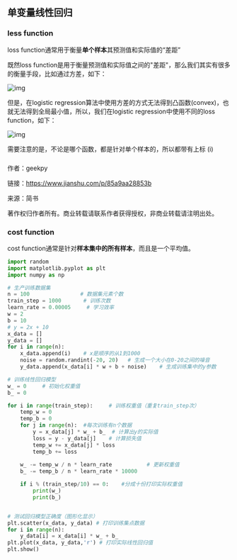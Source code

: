 ## 单变量线性回归

### less function

loss function通常用于衡量**单个样本**其预测值和实际值的“差距”

既然loss function是用于衡量预测值和实际值之间的"差距"，那么我们其实有很多的衡量手段，比如通过方差，如下：



![img](https:////upload-images.jianshu.io/upload_images/3959253-c576b993f32bb9a0.png?imageMogr2/auto-orient/strip|imageView2/2/w/274/format/webp)

但是，在logistic regression算法中使用方差的方式无法得到凸函数(convex)，也就无法得到全局最小值，所以，我们在logistic regression中使用不同的loss function，如下：
 



![img](https:////upload-images.jianshu.io/upload_images/3959253-09a8e2ed2496a190.png?imageMogr2/auto-orient/strip|imageView2/2/w/444/format/webp)

 需要注意的是，不论是哪个函数，都是针对单个样本的，所以都带有上标 (i)



### 

作者：geekpy

链接：https://www.jianshu.com/p/85a9aa28853b

来源：简书

著作权归作者所有。商业转载请联系作者获得授权，非商业转载请注明出处。

### cost function

cost function通常是针对**样本集中的所有样本**，而且是一个平均值。

```python
import random
import matplotlib.pyplot as plt
import numpy as np

# 生产训练数据集
n = 100                # 数据集元素个数
train_step = 1000       # 训练次数
learn_rate = 0.00005     # 学习效率
w = 2
b = 10
# y = 2x + 10
x_data = []
y_data = []
for i in range(n):
    x_data.append(i)    # x是顺序的从1到1000
    noise = random.randint(-20, 20)   # 生成一个大小在0-20之间的噪音
    y_data.append(x_data[i] * w + b + noise)    # 生成训练集中的y参数

# 训练线性回归模型
w_ = 0     # 初始化权重值
b_ = 0

for i in range(train_step):     # 训练权重值（重复train_step次）
    temp_w = 0
    temp_b = 0  
    for j in range(n):  #每次训练有n个数据
        y = x_data[j] * w_ + b_  # 计算出y的实际值
        loss = y - y_data[j]    # 计算损失值        
        temp_w += x_data[j] * loss   
        temp_b += loss
    
    w_ -= temp_w / n * learn_rate           # 更新权重值
    b_ -= temp_b / n * learn_rate * 10000

    if i % (train_step/10) == 0:    #分成十份打印实际权重值
        print(w_)
        print(b_)


# 测试回归模型正确度（图形化显示）
plt.scatter(x_data, y_data) # 打印训练集点数据
for i in range(n):
    y_data[i] = x_data[i] * w_ + b_
plt.plot(x_data, y_data,'r') # 打印实际线性回归值
plt.show()
```

